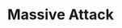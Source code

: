 ---
title: "Massive Attack"
summary: "Massive Attack are an English trip hop collective formed in 1988 in Bristol by Robert \"3D\" Del Naja, Adrian \"Tricky\" Thaws, Andrew \"Mushroom\" Vowles and Grant \"Daddy G\" Marshall.
The debut Massive Attack album Blue Lines was released in 1991, with the single \"Unfinished Sympathy\" reaching the charts and later being voted the 63rd greatest song of all time in a poll by NME. 1998's Mezzanine and 2003's 100th Window charted in the UK at number one. Both Blue Lines and Mezzanine feature in Rolling Stone's list of the 500 Greatest Albums of All Time.The group has won numerous music awards throughout their career, including a Brit Award—winning Best British Dance Act, two MTV Europe Music Awards, and two Q Awards. They have released five studio albums that have sold over 13 million copies worldwide. Throughout their history, Massive Attack have been supporters and activists for political, human rights and environmental causes."
image: "massive-attack.jpg"
apple_music_artist_url: "https://music.apple.com/gb/artist/massive-attack/526404"
wikipedia_url: "https://en.wikipedia.org/wiki/Massive_Attack"
---